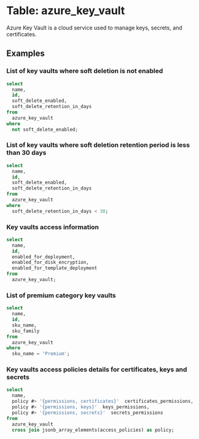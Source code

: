 # Table: azure_key_vault

Azure Key Vault is a cloud service used to manage keys, secrets, and certificates.

## Examples

### List of key vaults where soft deletion is not enabled

```sql
select
  name,
  id,
  soft_delete_enabled,
  soft_delete_retention_in_days
from
  azure_key_vault
where
  not soft_delete_enabled;
```


### List of key vaults where soft deletion retention period is less than 30 days

```sql
select
  name,
  id,
  soft_delete_enabled,
  soft_delete_retention_in_days
from
  azure_key_vault
where
  soft_delete_retention_in_days < 30;
```


### Key vaults access information

```sql
select
  name,
  id,
  enabled_for_deployment,
  enabled_for_disk_encryption,
  enabled_for_template_deployment
from
  azure_key_vault;
```


### List of premium category key vaults

```sql
select
  name,
  id,
  sku_name,
  sku_family
from
  azure_key_vault
where
  sku_name = 'Premium';
```


### Key vaults access policies details for certificates, keys and secrets

```sql
select
  name,
  policy #> '{permissions, certificates}'  certificates_permissions,
  policy #> '{permissions, keys}'  keys_permissions,
  policy #> '{permissions, secrets}'  secrets_permissions
from
  azure_key_vault
  cross join jsonb_array_elements(access_policies) as policy;
```
